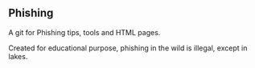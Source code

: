 ## Phishing

A git for Phishing tips, tools and HTML pages.

Created for educational purpose, phishing in the wild is illegal, except in lakes.
